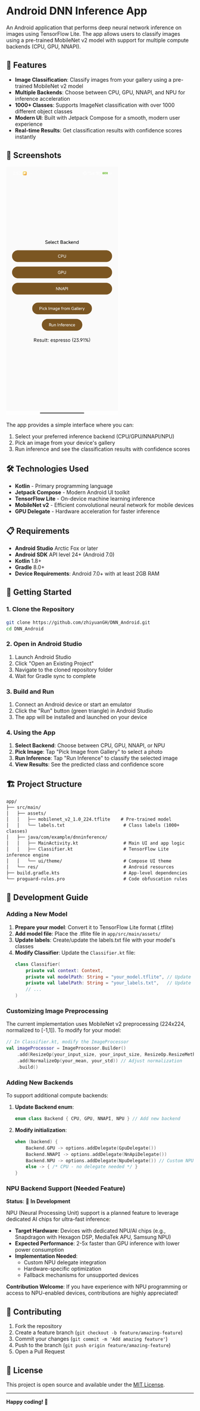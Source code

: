 # Android DNN Inference App

An Android application that performs deep neural network inference on images using TensorFlow Lite. The app allows users to classify images using a pre-trained MobileNet v2 model with support for multiple compute backends (CPU, GPU, NNAPI).

## 🚀 Features

- **Image Classification**: Classify images from your gallery using a pre-trained MobileNet v2 model
- **Multiple Backends**: Choose between CPU, GPU, NNAPI, and NPU for inference acceleration
- **1000+ Classes**: Supports ImageNet classification with over 1000 different object classes
- **Modern UI**: Built with Jetpack Compose for a smooth, modern user experience
- **Real-time Results**: Get classification results with confidence scores instantly

## 📱 Screenshots

<img src="images/app_screenshot.jpg" alt="Android DNN Inference App Screenshot" width="300">

The app provides a simple interface where you can:
1. Select your preferred inference backend (CPU/GPU/NNAPI/NPU)
2. Pick an image from your device's gallery
3. Run inference and see the classification results with confidence scores

## 🛠 Technologies Used

- **Kotlin** - Primary programming language
- **Jetpack Compose** - Modern Android UI toolkit
- **TensorFlow Lite** - On-device machine learning inference
- **MobileNet v2** - Efficient convolutional neural network for mobile devices
- **GPU Delegate** - Hardware acceleration for faster inference

## 📋 Requirements

- **Android Studio** Arctic Fox or later
- **Android SDK** API level 24+ (Android 7.0)
- **Kotlin** 1.8+
- **Gradle** 8.0+
- **Device Requirements**: Android 7.0+ with at least 2GB RAM

## 🚀 Getting Started

### 1. Clone the Repository

```bash
git clone https://github.com/zhiyuanGH/DNN_Android.git
cd DNN_Android
```

### 2. Open in Android Studio

1. Launch Android Studio
2. Click "Open an Existing Project"
3. Navigate to the cloned repository folder
4. Wait for Gradle sync to complete

### 3. Build and Run

1. Connect an Android device or start an emulator
2. Click the "Run" button (green triangle) in Android Studio
3. The app will be installed and launched on your device

### 4. Using the App

1. **Select Backend**: Choose between CPU, GPU, NNAPI, or NPU
2. **Pick Image**: Tap "Pick Image from Gallery" to select a photo
3. **Run Inference**: Tap "Run Inference" to classify the selected image
4. **View Results**: See the predicted class and confidence score

## 🏗 Project Structure

```
app/
├── src/main/
│   ├── assets/
│   │   ├── mobilenet_v2_1.0_224.tflite    # Pre-trained model
│   │   └── labels.txt                      # Class labels (1000+ classes)
│   ├── java/com/example/dnninference/
│   │   ├── MainActivity.kt                 # Main UI and app logic
│   │   ├── Classifier.kt                   # TensorFlow Lite inference engine
│   │   └── ui/theme/                       # Compose UI theme
│   └── res/                                # Android resources
├── build.gradle.kts                        # App-level dependencies
└── proguard-rules.pro                      # Code obfuscation rules
```

## 🔧 Development Guide

### Adding a New Model

1. **Prepare your model**: Convert it to TensorFlow Lite format (.tflite)
2. **Add model file**: Place the .tflite file in `app/src/main/assets/`
3. **Update labels**: Create/update the labels.txt file with your model's classes
4. **Modify Classifier**: Update the `Classifier.kt` file:
   ```kotlin
   class Classifier(
       private val context: Context,
       private val modelPath: String = "your_model.tflite", // Update this
       private val labelPath: String = "your_labels.txt",   // Update this
       // ...
   )
   ```

### Customizing Image Preprocessing

The current implementation uses MobileNet v2 preprocessing (224x224, normalized to [-1,1]). To modify for your model:

```kotlin
// In Classifier.kt, modify the ImageProcessor
val imageProcessor = ImageProcessor.Builder()
    .add(ResizeOp(your_input_size, your_input_size, ResizeOp.ResizeMethod.BILINEAR))
    .add(NormalizeOp(your_mean, your_std)) // Adjust normalization
    .build()
```

### Adding New Backends

To support additional compute backends:

1. **Update Backend enum**:
   ```kotlin
   enum class Backend { CPU, GPU, NNAPI, NPU } // Add new backend
   ```

2. **Modify initialization**:
   ```kotlin
   when (backend) {
       Backend.GPU -> options.addDelegate(GpuDelegate())
       Backend.NNAPI -> options.addDelegate(NnApiDelegate())
       Backend.NPU -> options.addDelegate(NpuDelegate()) // Custom NPU delegate
       else -> { /* CPU - no delegate needed */ }
   }
   ```

### NPU Backend Support (Needed Feature)

**Status**: 🚧 **In Development**

NPU (Neural Processing Unit) support is a planned feature to leverage dedicated AI chips for ultra-fast inference:

- **Target Hardware**: Devices with dedicated NPU/AI chips (e.g., Snapdragon with Hexagon DSP, MediaTek APU, Samsung NPU)
- **Expected Performance**: 2-5x faster than GPU inference with lower power consumption
- **Implementation Needed**: 
  - Custom NPU delegate integration
  - Hardware-specific optimization
  - Fallback mechanisms for unsupported devices

**Contribution Welcome**: If you have experience with NPU programming or access to NPU-enabled devices, contributions are highly appreciated!




## 🤝 Contributing

1. Fork the repository
2. Create a feature branch (`git checkout -b feature/amazing-feature`)
3. Commit your changes (`git commit -m 'Add amazing feature'`)
4. Push to the branch (`git push origin feature/amazing-feature`)
5. Open a Pull Request

## 📝 License

This project is open source and available under the [MIT License](LICENSE).

---

**Happy coding! 🎉** 